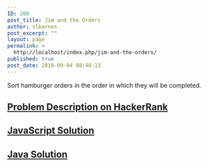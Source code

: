 ```yaml
---
ID: 280
post_title: Jim and the Orders
author: slbarnes
post_excerpt: ""
layout: page
permalink: >
  http://localhost/index.php/jim-and-the-orders/
published: true
post_date: 2018-09-04 08:40:13
---
```

Sort hamburger orders in the order in which they will be completed. 
## <a href="https://www.hackerrank.com/challenges/jim-and-the-orders" target="_blank" rel="noopener">Problem Description on HackerRank</a>

## [JavaScript Solution][1]

## [Java Solution][2]

 [1]: /index.php/jim-and-the-orders/jim-and-the-orders-javascript
 [2]: /index.php/jim-and-the-orders/jim-and-the-orders-java